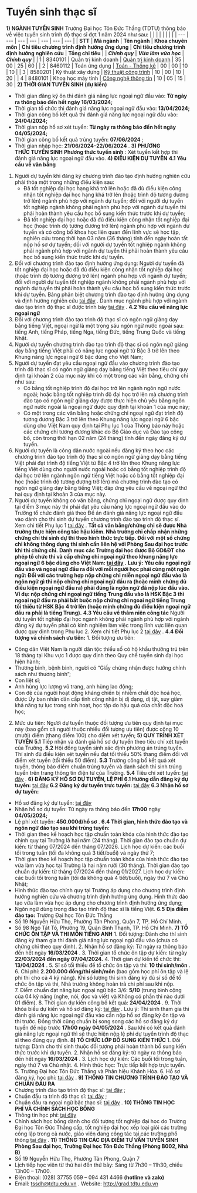 
# Tuyển sinh thạc sĩ
 **1) NGÀNH TUYỂN SINH** Trường Đại học Tôn Đức Thắng (TDTU) thông báo về việc tuyển sinh trình độ thạc
sĩ đợt 1 năm 2024 như sau:
|  |  |  |  |  |  |  |
| --- | --- | --- | --- | --- | --- | --- |
| **STT**  | **Mã ngành**  | **Tên ngành**  | **Khoa chuyên môn**  | 
**Chỉ tiêu chương trình định hướng ứng dụng** | 
**Chỉ tiêu chương trình định hướng nghiên cứu** | **Tổng chỉ tiêu**  |
| ***Chính quy*** | ***Vừa làm vừa học*** | ***Chính quy*** |
| 1 | 8340101 | Quản trị kinh doanh | [Quản trị kinh doanh](http://fba.tdtu.edu.vn/)  | 35 | 00 | 25 | 60 |
| 2 | 8460112 | Toán ứng dụng | [Toán - Thống kê](http://fms.tdtu.edu.vn)  | 00 | 00 | 10 | 10 |
| 3 | 8580201 | Kỹ thuật xây dựng | [Kỹ thuật công trình](http://civil.tdtu.edu.vn/)  | 10 | 00 | 10 | 20 |
| 4 | 8480101 | Khoa học máy tính | [Công nghệ thông tin](http://it.tdtu.edu.vn/)  | 10 | 05 | 15 | 30 |
**2) THỜI GIAN TUYỂN SINH (dự kiến)**
* Thời gian đăng ký ôn thi đánh giá năng lực ngoại ngữ đầu vào:
 **Từ ngày ra thông báo đến hết ngày 16/03/2024;**
* Thời gian tổ chức thi đánh giá năng lực ngoại ngữ đầu vào:
 **13/04/2024;**
* Thời gian công bố kết quả thi đánh giá năng lực ngoại ngữ đầu vào:
 **24/04/2024;**
* Thời gian nộp hồ sơ xét tuyển:
 **Từ ngày ra thông báo đến hết ngày 04/05/2024;**
* Thời gian công bố kết quả trúng tuyển:
 **07/06/2024** ;
* Thời gian nhập học:
 **21/06/2024–22/06/2024** .
**3) PHƯƠNG THỨC TUYỂN SINH**
 **Phương thức tuyển sinh** : Xét tuyển kết hợp thi đánh giá năng lực ngoại
ngữ đầu vào.
**4) ĐIỀU KIỆN DỰ TUYỂN**
 **4.1 Yêu cầu về văn bằng**
1. Người dự tuyển khi đăng ký chương trình đào tạo định hướng nghiên cứu phải thỏa một trong những điều kiện sau:
	* Đã tốt nghiệp đại học hạng khá trở lên hoặc đã đủ điều kiện công nhận tốt nghiệp đại học hạng khá trở lên (hoặc trình độ tương đương trở lên) ngành phù hợp với ngành dự tuyển; đối với người dự tuyển tốt nghiệp ngành không phải ngành phù hợp với ngành dự tuyển thì phải hoàn thành yêu cầu học bổ sung kiến thức trước khi dự tuyển;
	* Đã tốt nghiệp đại học hoặc đã đủ điều kiện công nhận tốt nghiệp đại học (hoặc trình độ tương đương trở lên) ngành phù hợp với ngành dự tuyển và có công bố khoa học liên quan đến lĩnh vực sẽ học tập, nghiên cứu trong thời hạn 03 năm (36 tháng) tính đến ngày hoàn tất nộp hồ sơ dự tuyển; đối với người dự tuyển tốt nghiệp ngành không phải ngành phù hợp với ngành dự tuyển thì phải hoàn thành yêu cầu học bổ sung kiến thức trước khi dự tuyển.
2. Đối với chương trình đào tạo định hướng ứng dụng: Người dự tuyển đã tốt nghiệp đại học hoặc đã đủ điều kiện công nhận tốt nghiệp đại học (hoặc trình độ tương đương trở lên) ngành phù hợp với ngành dự tuyển; đối với người dự tuyển tốt nghiệp ngành không phải ngành phù hợp với ngành dự tuyển thì phải hoàn thành yêu cầu học bổ sung kiến thức trước khi dự tuyển. Bảng phân biệt chương trình đào tạo định hướng ứng dụng và định hướng nghiên
cứu  [tại
đây](/sites/admission/files/Tuyen-sinh/SGS/SGS-D2-2022/Ph%C3%A2n%20bi%E1%BB%87t%20%C4%91%E1%BB%8Bnh%20h%C6%B0%E1%BB%9Bng%20%E1%BB%A9ng%20d%E1%BB%A5ng%20v%C3%A0%20%C4%91%E1%BB%8Bnh%20h%C6%B0%E1%BB%9Bng%20nghi%C3%AAn%20c%E1%BB%A9u.pdf)
. Danh mục ngành phù hợp với ngành đào tạo trình độ thạc sĩ được trình bày  [tại
đây](/sites/admission23/files/Tuyen-sinh/SGS/SGS-D1-2024/ThS_Ph%E1%BB%A5%20l%E1%BB%A5c%202_Danh%20m%E1%BB%A5c%20ng%C3%A0nh%20ph%C3%B9%20h%E1%BB%A3p%2C%20ng%C3%A0nh%20kh%C3%B4ng%20ph%C3%B9%20h%E1%BB%A3p%20c%E1%BB%A7a%20CT%C4%90T%20tr%C3%ACnh%20%C4%91%E1%BB%99%20th%E1%BA%A1c%20s%C4%A9%20ban%20h%C3%A0nh%20n%C4%83m%202022.pdf)
.
 **4.2 Yêu cầu về năng lực ngoại ngữ**
1. Đối với chương trình đào tạo trình độ thạc sĩ có ngôn ngữ giảng dạy bằng tiếng Việt, ngoại ngữ là một trong sáu ngôn ngữ nước ngoài sau: tiếng Anh, tiếng Pháp, tiếng Nga, tiếng Đức, tiếng Trung Quốc và tiếng Nhật.
2. Người dự tuyển chương trình đào tạo trình độ thạc sĩ có ngôn ngữ giảng dạy bằng tiếng Việt phải có năng lực ngoại ngữ từ Bậc 3 trở lên theo Khung năng lực ngoại ngữ 6 bậc dùng cho Việt Nam;
3. Người dự tuyển đạt yêu cầu ngoại ngữ đầu vào chương trình đào tạo trình độ thạc sĩ có ngôn ngữ giảng dạy bằng tiếng Việt theo tiêu chí quy định tại khoản 2 của mục này khi có một trong các văn bằng, chứng chỉ như sau:
	* Có bằng tốt nghiệp trình độ đại học trở lên ngành ngôn ngữ nước ngoài; hoặc bằng tốt nghiệp trình độ đại học trở lên mà chương trình đào tạo có ngôn ngữ giảng dạy được thực hiện chủ yếu bằng ngôn ngữ nước ngoài là ngoại ngữ được quy định tại khoản 1 của mục này;
	* Có một trong các văn bằng hoặc chứng chỉ ngoại ngữ đạt trình độ tương đương Bậc 3 trở lên theo Khung năng lực ngoại ngữ 6 bậc dùng cho Việt Nam quy định tại Phụ lục 1 của Thông báo này hoặc các chứng chỉ tương đương khác do Bộ Giáo dục và Đào tạo công bố, còn trong thời hạn 02 năm (24 tháng) tính đến ngày đăng ký dự tuyển.
4. Người dự tuyển là công dân nước ngoài nếu đăng ký theo học các chương trình đào tạo trình độ thạc sĩ có ngôn ngữ giảng dạy bằng tiếng Việt phải đạt trình độ tiếng Việt từ Bậc 4 trở lên theo Khung năng lực tiếng Việt dùng cho người nước ngoài hoặc có bằng tốt nghiệp trình độ đại học trở lên ngành ngôn ngữ tiếng Việt hoặc có bằng tốt nghiệp đại học (hoặc trình độ tương đương trở lên) mà chương trình đào tạo có ngôn ngữ giảng dạy bằng tiếng Việt; đáp ứng yêu cầu về ngoại ngữ thứ hai quy định tại khoản 3 của mục này.
5. Người dự tuyển không có văn bằng, chứng chỉ ngoại ngữ được quy định tại điểm 3 mục này thì phải đạt yêu cầu năng lực ngoại ngữ đầu vào do Trường tổ chức đánh giá theo Đề án đánh giá năng lực ngoại ngữ đầu vào dành cho thí sinh dự tuyển chương trình đào tạo trình độ thạc sĩ. Xem chi tiết Phụ lục 1  [tại
đây](/sites/admission23/files/Tuyen-sinh/SGS/SGS-D1-2024/ThS_Ph%E1%BB%A5%20l%E1%BB%A5c%201_Danh%20m%E1%BB%A5c%20ch%E1%BB%A9ng%20ch%E1%BB%89%20ngo%E1%BA%A1i%20ng%E1%BB%AF%20tr%C3%ACnh%20%C4%91%E1%BB%99%20th%E1%BA%A1c%20s%C4%A9.pdf)
.  **Tất cả văn bằng/chứng chỉ sẽ được Nhà trường thực hiện công tác hậu kiểm.
Nhà trường chỉ chấp nhận những chứng chỉ thí sinh dự thi theo hình thức trực
tiếp. Đối với một số chứng chỉ không thông dụng thí sinh cần liên hệ với Phòng
Sau đại học trước khi thi chứng chỉ.**
 **Danh mục các Trường đại học được Bộ GD&ĐT cho phép tổ chức thi và cấp chứng
chỉ ngoại ngữ theo khung năng lực ngoại ngữ 6 bậc dùng cho Việt Nam:  [tại
đây](/sites/admission23/files/Tuyen-sinh/SGS/SGS-D1-2024/2023-7-07-1098-tb-qlcl_1_compressed.pdf)
.**
 **Lưu ý: Yêu cầu ngoại ngữ đầu vào và ngoại ngữ đầu ra đối với mỗi người học
phải cùng một ngôn ngữ: Đối với các trường hợp nộp chứng chỉ miễn ngoại ngữ đầu
vào là ngôn ngữ gì thì nộp chứng chỉ ngoại ngữ đầu ra (hoặc minh chứng đủ điều
kiện ngoại ngữ đầu ra) phải đúng là ngôn ngữ đã nộp lúc đầu vào.**
 **Ví dụ: nộp chứng chỉ ngoại ngữ tiếng Trung đầu vào là HSK Bậc 3 thì ngoại ngữ
đầu ra phải bắt buộc nộp chứng chỉ ngoại ngữ tiếng Trung tối thiểu từ HSK Bậc 4
trở lên (hoặc minh chứng đủ điều kiện ngoại ngữ đầu ra phải là tiếng Trung).**
 **4.3 Yêu cầu về thâm niên công tác** Người dự tuyển tốt nghiệp đại học ngành không phải ngành phù hợp với ngành
đăng ký dự tuyển phải có kinh nghiệm làm việc trong lĩnh vực liên quan được quy
định trong Phụ lục 2. Xem chi tiết Phụ lục 2  [tại
đây](/sites/admission23/files/Tuyen-sinh/SGS/SGS-D1-2024/ThS_Ph%E1%BB%A5%20l%E1%BB%A5c%202_Danh%20m%E1%BB%A5c%20ng%C3%A0nh%20ph%C3%B9%20h%E1%BB%A3p%2C%20ng%C3%A0nh%20kh%C3%B4ng%20ph%C3%B9%20h%E1%BB%A3p%20c%E1%BB%A7a%20CT%C4%90T%20tr%C3%ACnh%20%C4%91%E1%BB%99%20th%E1%BA%A1c%20s%C4%A9%20ban%20h%C3%A0nh%20n%C4%83m%202022.pdf)
.
 **4.4 Đối tượng và chính sách ưu tiên:** 1. Đối tượng ưu tiên:
* Công dân Việt Nam là người dân tộc thiểu số có hộ khẩu thường trú trên 18 tháng tại Khu vực 1 được quy định theo Quy chế tuyển sinh đại học hiện hành;
* Thương binh, bệnh binh, người có “Giấy chứng nhận được hưởng chính sách như thương binh”;
* Con liệt sĩ;
* Anh hùng lực lượng vũ trang, anh hùng lao động;
* Con đẻ của người hoạt động kháng chiến bị nhiễm chất độc hoá học, được Ủy ban nhân dân cấp tỉnh công nhận bị dị dạng, dị tật, suy giảm khả năng tự lực trong sinh hoạt, học tập do hậu quả của chất độc hoá học;
 2. Mức ưu tiên: Người dự tuyển thuộc đối tượng ưu tiên quy định tại mục này (bao gồm cả người thuộc nhiều đối tượng ưu tiên) được cộng 10 (mười) điểm (thang điểm 100) cho điểm xét tuyển; **5) QUY TRÌNH XÉT TUYỂN** **5.1** Tiếp nhận và đánh giá hồ sơ dự tuyển theo tiêu chí xét tuyển của
Trường.
 **5.2** Hội đồng tuyển sinh xác định phương án trúng tuyển. Thí sinh đủ điều
kiện xét tuyển nếu đạt tối thiểu 50% thang điểm đối với điểm xét tuyển (tối
thiểu 50 điểm).
 **5.3** Trường công bố kết quả xét tuyển, thông báo điểm chuẩn trúng tuyển và
danh sách thí sinh trúng tuyển trên trang thông tin điện tử của Trường.
 **5.4** Tiêu chí xét tuyển:  [tại
đây](https://grad.tdtu.edu.vn/tuyen-sinh/cac-tieu-chi-danh-gia-ho-so-va-bai-luan-nghien-cuu-du-tuyen-trinh-do-thac-si)
.
**6) ĐĂNG KÝ HỒ SƠ DỰ TUYỂN, LỆ PHÍ** **6.1 Hướng dẫn đăng ký dự tuyển:**  [tại
đây](https://grad.tdtu.edu.vn/huong-dan-dang-ky-du-tuyen-chuong-trinh-dao-tao-sau-dai-hoc)
 **6.2 Đăng ký dự tuyển trực tuyến:**  [tại
đây](http://tuyensinhsaudaihoc.tdtu.edu.vn/)
 **6.3 Nhận hồ sơ dự tuyển:**
* Hồ sơ đăng ký dự tuyển:
 [tại đây](https://admission.tdtu.edu.vn/sau-dai-hoc/ho-so-tuyen-sinh)
* Nhận hồ sơ dự tuyển: Từ ngày ra thông báo đến
 **17h00** ngày
 **04/05/2024;**
* Lệ phí xét tuyển:
 **450.000đ/hồ sơ** .
 **6.4 Thời gian, hình thức đào tạo và ngôn ngữ đào tạo sau khi trúng tuyển:**
* Thời gian theo kế hoạch học tập chuẩn toàn khóa của hình thức đào tạo chính quy tại Trường là hai năm (24 tháng). Thời gian đào tạo chuẩn dự kiến: từ tháng 07/2024 đến tháng 07/2026. Lịch học dự kiến: các buổi tối trong tuần (tối đa không quá 3 tiết/buổi) và ngày thứ 7;
* Thời gian theo kế hoạch học tập chuẩn toàn khóa của hình thức đào tạo vừa làm vừa học tại Trường là hai năm rưỡi (30 tháng). Thời gian đào tạo chuẩn dự kiến: từ tháng 07/2024 đến tháng 01/2027. Lịch học dự kiến: các buổi tối trong tuần (tối đa không quá 4 tiết/buổi), ngày thứ 7 và Chủ Nhật;
* Hình thức đào tạo chính quy tại Trường áp dụng cho chương trình định hướng nghiên cứu và chương trình định hướng ứng dụng. Hình thức đào tạo vừa làm vừa học áp dụng cho chương trình định hướng ứng dụng;
* Ngôn ngữ dùng trong đào tạo trình độ thạc sĩ là tiếng Việt.
 **6.5**  **Địa điểm đào tạo:** Trường Đại học Tôn Đức Thắng
* Số 19 Nguyễn Hữu Thọ, Phường Tân Phong, Quận 7, TP. Hồ Chí Minh.
* Số 98 Ngô Tất Tố, Phường 19, Quận Bình Thạnh, TP. Hồ Chí Minh.
**7) TỔ CHỨC ÔN TẬP VÀ THI MÔN TIẾNG ANH** 1. Đối tượng: Dành cho thí sinh đăng ký tham gia thi đánh giá năng lực ngoại
ngữ đầu vào (chưa có chứng chỉ theo quy định). 2. Nhận hồ sơ đăng ký: Từ ngày ra thông báo đến hết ngày  **16/03/2024** . 3. Thời gian tổ chức ôn tập dự kiến: từ ngày  **22/03/2024 đến ngày
07/04/2024.** 4. Thời gian dự kiến tổ chức thi:  **13/04/2024** . 5. Sĩ số tối thiểu để tổ chức ôn tập và thi:  **10 thí sinh/môn** . 6. Chi phí:  **2.200.000 đồng/thí sinh/môn** (bao gồm học phí ôn tập và lệ
phí thi cho cả 4 kỹ năng). Khi số lượng thí sinh đăng ký đủ sĩ số để tổ chức ôn
tập và thi, Nhà trường không hoàn trả chi phí sau khi nộp. 7. Điểm chuẩn đạt năng lực ngoại ngữ bậc 3/6:  **5/10** (trung bình cộng của
04 kỹ năng (nghe, nói, đọc và viết) và Không có phần thi nào dưới 01 điểm). 8. Thời gian dự kiến công bố kết quả:  **24/04/2024** . 9. Thời khóa biểu dự kiến và hồ sơ đăng ký:  [tại
đây](https://grad.tdtu.edu.vn/tin-tuc/2024/ke-hoach-chuc-tap-va-thi-danh-gia-nang-luc-ngoai-ngu-dau-vao-trinh-do-thac-si-dot-1)
. Lưu ý: Thí sinh tham gia thi đánh giá năng lực ngoại ngữ đầu vào cần nộp hồ sơ
đăng ký ôn tập và thi trước. Đồng thời cũng chuẩn bị song song các hồ sơ đăng ký
dự tuyển để nộp trước  **17h00 ngày 04/05/2024** . Sau khi có kết quả đánh giá
năng lực ngoại ngữ thì sẽ thực hiện nộp lệ phí dự tuyển trình độ thạc sĩ theo
đúng quy định.
**8) TỔ CHỨC LỚP BỔ SUNG KIẾN THỨC** 1. Đối tượng: Dành cho thí sinh thuộc đối tượng phải hoàn thành bổ sung kiến
thức trước khi dự tuyển. 2. Nhận hồ sơ đăng ký: từ ngày ra thông báo đến hết ngày  **16/03/2024** . 3. Lịch học dự kiến: Các buổi tối trong tuần, ngày thứ 7 và Chủ nhật. 4. Hình thức học: Trực tiếp kết hợp trực tuyến. 5. Trường Đại học Tôn Đức Thắng và Phân hiệu Khánh Hòa. 6. Hồ sơ đăng ký, học phí:  [tại
đây](https://admission.tdtu.edu.vn/sau-dai-hoc/tuyen-hoc-bo-sung-kien-thuc) .
**9) THÔNG TIN CHƯƠNG TRÌNH ĐÀO TẠO VÀ CHUẨN ĐẦU RA** 
* Chương trình đào tạo trình độ thạc sĩ:
 [tại đây](https://grad.tdtu.edu.vn/dao-tao/chuong-trinh-dao-tao-thac-si) ;
* Chuẩn đầu ra trình độ thạc sĩ:
 [tại đây](https://grad.tdtu.edu.vn/index.php/dao-tao/chuan-dau-ra-trinh-do-thac-si) ;
* Chuẩn đầu ra ngoại ngữ bậc thạc sĩ:
 [tại đây](https://grad.tdtu.edu.vn/index.php/dao-tao/chuan-dau-ra-trinh-do-ngoai-ngu-bac-thac-si) .
**10) THÔNG TIN HỌC PHÍ VÀ CHÍNH SÁCH HỌC BỔNG** 
* Thông tin học phí:
 [tại đây](https://grad.tdtu.edu.vn/hoc-phi-hoc-bong/chinh-sach-hoc-bong)
* Chính sách học bổng dành cho đối tượng tốt nghiệp đại học do Trường Đại học Tôn Đức Thắng cấp, tốt nghiệp đại học xếp loại giỏi các trường công lập trong cả nước, giáo viên đang công tác tại các trường phổ thông [tại đây](https://grad.tdtu.edu.vn/hoc-phi-hoc-bong/hoc-bong-sau-dai-hoc) .
**11) THÔNG TIN CÁC ĐỊA ĐIỂM TƯ VẤN TUYỂN SINH** **Phòng Sau đại học, Trường Đại học Tôn Đức Thắng (Phòng B002, Nhà B)**
* Số 19 Nguyễn Hữu Thọ, Phường Tân Phong, Quận 7
* Lịch tiếp học viên từ thứ hai đến thứ bảy: Sáng từ 7h30 – 11h30, chiều 13h00 – 17h00.
* Điện thoại: (028) 37755 059 – 094 431 4466
 **(hotline và zalo)**
* Email:
 [tssdh@tdtu.edu.vn](mailto:tssdh@tdtu.edu.vn) . Website:
 <http://grad.tdtu.edu.vn>
